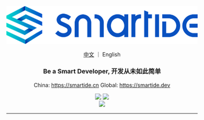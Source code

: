 ![](/docs/content/zh/docs/overview/images/smartide-logo-small.png)
<p align="center">
  <a href="/blob/main/README.md">中文</a> ｜ English
</a>
<h3 align="center">Be a Smart Developer, 开发从未如此简单</h3>
<p align="center">
  China: <a href="https://smartide.cn/zh/">https://smartide.cn</a> 
  Global: <a href="https://smartide.dev/en/">https://smartide.dev</a> 
</p>
<p align="center">
  <img src="https://dev.azure.com/leansoftx/smartide/_apis/build/status/smartide-codesign-ci?branchName=main" />
  <img src="https://github.com/smartide/smartide/actions/workflows/smartide-docs-publish.yml/badge.svg" />
  <br/>
  <img src="https://dev.azure.com/leansoftx/945b0f40-4baa-4f8a-be2c-4997b4c0af6a/23e62cbd-3bd8-42a3-a414-df7a1957a69b/_apis/work/boardbadge/37313877-3fed-46f3-87c0-dd28ce47e264" />
</p>
<hr />